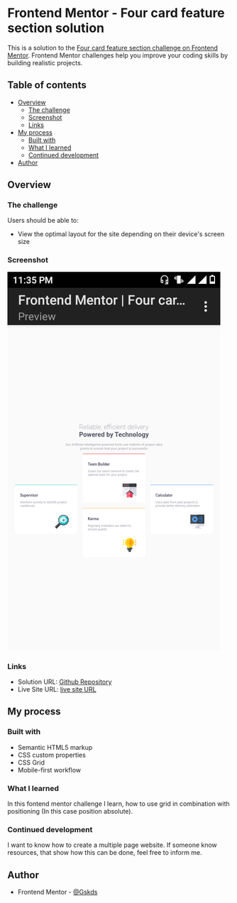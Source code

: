 # Frontend Mentor - Four card feature section solution

This is a solution to the [Four card feature section challenge on Frontend Mentor](https://www.frontendmentor.io/challenges/four-card-feature-section-weK1eFYK). Frontend Mentor challenges help you improve your coding skills by building realistic projects. 

## Table of contents

- [Overview](#overview)
  - [The challenge](#the-challenge)
  - [Screenshot](#screenshot)
  - [Links](#links)
- [My process](#my-process)
  - [Built with](#built-with)
  - [What I learned](#what-i-learned)
  - [Continued development](#continued-development)
- [Author](#author)

## Overview

### The challenge

Users should be able to:

- View the optimal layout for the site depending on their device's screen size

### Screenshot

![](/images/Screenshot_desktop.png)

### Links

- Solution URL: [Github Repository](https://github.com/Gskds/four-card-feature-section-master.git)
- Live Site URL: [live site URL](https://peppy-froyo-f1b7ef.netlify.app/)

## My process

### Built with

- Semantic HTML5 markup
- CSS custom properties
- CSS Grid
- Mobile-first workflow

### What I learned

In this fontend mentor challenge I learn, how to use grid in combination with positioning (In this case position absolute).

### Continued development

I want to know how to create a multiple page website. If someone know resources, that show how this can be done, feel free to inform me.

## Author

- Frontend Mentor - [@Gskds](https://www.frontendmentor.io/profile/Gskds)